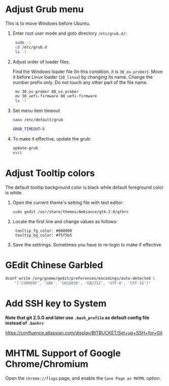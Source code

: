 Adjust Grub menu
================

This is to move Windows before Ubuntu.

1. Enter root user mode and goto directory ```/etc/grub.d/```:
   ```sh
    sudo -i
    cd /etc/grub.d
    ls -l
   ```

2. Adjust order of loader files.

   Find the Windows loader file (In this condition, it is ```30_os-prober```). 
   Move it before Linux loader (```10_linux```) by changing its name.
   Change the number prefix only. Do not touch any other part of the file name.

   ```sh
    mv 30_os-prober 08_os-prober
    mv 30_uefi-firmware 08_uefi-firmware
    ls -l
   ```

3. Set menu item timeout
   ```sh
   nano /etc/default/grub
   
   GRUB_TIMEOUT=5
   ```

4. To make it effective, update the grub:
   ```sh
   update-grub
   exit
   ```


Adjust Tooltip colors
=====================

The default tooltip background color is black while default foreground color is white.

1. Open the current theme's setting file with text editor:

   ```sh
   sudo gedit /usr/share/themes/Ambiance/gtk-2.0/gtkrc
   ```

2. Locate the first line and change values as follows:

   ```
    tooltip_fg_color: #000000
    tooltip_bg_color: #f5f5b5
   ```

3. Save the settrings. Sometimes you have to re-login to make if effective


GEdit Chinese Garbled
=====================

```sh
dconf write /org/gnome/gedit/preferences/encodings/auto-detected \
    "['CURRENT', 'GBK', 'GB18030', 'GB2312', 'UTF-8', 'UTF-16']"
```


Add SSH key to System
=====================

**Note that git 2.5.0 and later use ```.bash_profile``` as default config file instead of ```.bashrc```**

   https://confluence.atlassian.com/display/BITBUCKET/Set+up+SSH+for+Git


MHTML Support of Google Chrome/Chromium
=======================================

Open the ```chrome://flags``` page, and enable the ```Save Page as MHTML``` option.


